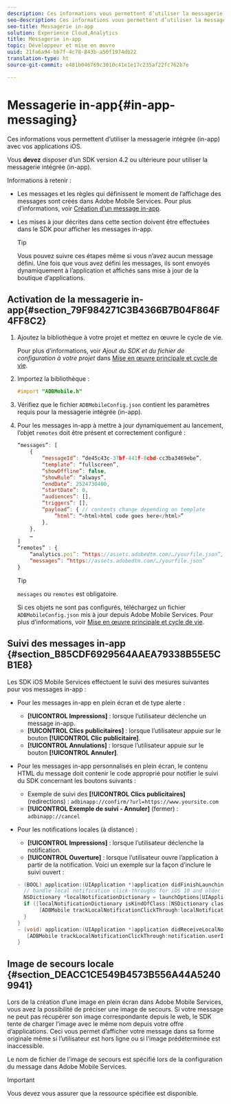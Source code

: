 ```yaml
---
description: Ces informations vous permettent d’utiliser la messagerie intégrée (in-app) avec vos applications iOS.
seo-description: Ces informations vous permettent d’utiliser la messagerie intégrée (in-app) avec vos applications iOS.
seo-title: Messagerie in-app
solution: Experience Cloud,Analytics
title: Messagerie in-app
topic: Développeur et mise en œuvre
uuid: 21fa6a94-bb7f-4c78-843b-a50f1974db22
translation-type: ht
source-git-commit: e481b046769c3010c41e1e17c235af22fc762b7e

---
```



# Messagerie in-app{#in-app-messaging}

Ces informations vous permettent d’utiliser la messagerie intégrée (in-app) avec vos applications iOS.

Vous **devez** disposer d’un SDK version 4.2 ou ultérieure pour utiliser la messagerie intégrée (in-app).

Informations à retenir :

* Les messages et les règles qui définissent le moment de l’affichage des messages sont créés dans Adobe Mobile Services. Pour plus d’informations, voir [Création d’un message in-app](/help/using/in-app-messaging/t-in-app-message/t-in-app-message.md).
* Les mises à jour décrites dans cette section doivent être effectuées dans le SDK pour afficher les messages in-app.

   >[!TIP]
   >
   >Vous pouvez suivre ces étapes même si vous n’avez aucun message défini. Une fois que vous avez défini les messages, ils sont envoyés dynamiquement à l’application et affichés sans mise à jour de la boutique d’applications.

## Activation de la messagerie in-app{#section_79F984271C3B4366B7B04F864F4FF8C2}

1. Ajoutez la bibliothèque à votre projet et mettez en œuvre le cycle de vie.

   Pour plus d’informations, voir *Ajout du SDK et du fichier de configuration à votre projet* dans [Mise en œuvre principale et cycle de vie](/help/ios/getting-started/requirements.md).

1. Importez la bibliothèque :

   ```objective-c
   #import "ADBMobile.h"
   ```

1. Vérifiez que le fichier `ADBMobileConfig.json` contient les paramètres requis pour la messagerie intégrée (in-app).
1. Pour les messages in-app à mettre à jour dynamiquement au lancement, l’objet `remotes` doit être présent et correctement configuré :

   ```js
   “messages”: [ 
       { 
           “messageId”: “de45c43c-37bf-441f-8cbd-cc3ba3469ebe”, 
           “template”: “fullscreen”, 
           “showOffline”: false, 
           “showRule”: “always”, 
           “endDate”: 2524730400, 
           “startDate”: 0, 
           “audiences”: [], 
           “triggers”: [], 
           “payload”: { // contents change depending on template 
               “html”: “<html>html code goes here</html>” 
           }, 
       }, 
       … 
   ] 
   “remotes” : { 
       “analytics.poi”: “https://assets.adobedtm.com/…/yourfile.json”, 
       “messages”: “https://assets.adobedtm.com/…/yourfile.json” 
   }
   ```

   >[!TIP]
   >
   >`messages` ou `remotes` est obligatoire.

   Si ces objets ne sont pas configurés, téléchargez un fichier `ADBMobileConfig.json` mis à jour depuis Adobe Mobile Services. Pour plus d’informations, voir [Mise en œuvre principale et cycle de vie](/help/ios/getting-started/requirements.md).

## Suivi des messages in-app {#section_B85CDF6929564AAEA79338B55E5CB1E8}

Les SDK iOS Mobile Services effectuent le suivi des mesures suivantes pour vos messages in-app :

* Pour les messages in-app en plein écran et de type alerte :

   * **[!UICONTROL Impressions]** : lorsque l’utilisateur déclenche un message in-app.
   * **[!UICONTROL Clics publicitaires]** : lorsque l’utilisateur appuie sur le bouton **[!UICONTROL Clic publicitaire]**.
   * **[!UICONTROL Annulations]** : lorsque l’utilisateur appuie sur le bouton **[!UICONTROL Annuler]**.

* Pour les messages in-app personnalisés en plein écran, le contenu HTML du message doit contenir le code approprié pour notifier le suivi du SDK concernant les boutons suivants :

   * Exemple de suivi des **[!UICONTROL Clics publicitaires]** (redirections) : `adbinapp://confirm/?url=https://www.yoursite.com`
   * **[!UICONTROL Exemple de suivi - Annuler]** (fermer) : `adbinapp://cancel`

* Pour les notifications locales (à distance) :

   * **[!UICONTROL Impressions]** : lorsque l’utilisateur déclenche la notification.
   * **[!UICONTROL Ouverture]** : lorsque l’utilisateur ouvre l’application à partir de la notification.
   Voici un exemple sur la façon d’inclure le suivi ouvert :

   ```objective-c
   - (BOOL) application:(UIApplication *)application didFinishLaunchingWithOptions:(NSDictionary *)launchOptions { 
     // handle local notification click-throughs for iOS 10 and older 
     NSDictionary *localNotificationDictionary = launchOptions[UIApplicationLaunchOptionsLocalNotificationKey]; 
     if ([localNotificationDictionary isKindOfClass:[NSDictionary class]]) { 
          [ADBMobile trackLocalNotificationClickThrough:localNotificationDictionary]; 
     } 
   } 
   - (void) application:(UIApplication *)application didReceiveLocalNotification:(UILocalNotification *)notification { 
      [ADBMobile trackLocalNotificationClickThrough:notification.userInfo]; 
   }
   ```

## Image de secours locale {#section_DEACC1CE549B4573B556A44A52409941}

Lors de la création d’une image en plein écran dans Adobe Mobile Services, vous avez la possibilité de préciser une image de secours. Si votre message ne peut pas récupérer son image correspondante depuis le web, le SDK tente de charger l’image avec le même nom depuis votre offre d’applications. Ceci vous permet d’afficher votre message dans sa forme originale même si l’utilisateur est hors ligne ou si l’image prédéterminée est inaccessible.

Le nom de fichier de l’image de secours est spécifié lors de la configuration du message dans Adobe Mobile Services.

>[!IMPORTANT]
>
>Vous devez vous assurer que la ressource spécifiée est disponible.

